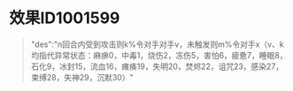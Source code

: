 # 效果ID1001599
> "des":"n回合内受到攻击则k%令对手对手v，未触发则m%令对手x（v、k均指代异常状态：麻痹0，中毒1，烧伤2，冻伤5，害怕6，疲惫7，睡眠8，石化9，冰封15，流血16，瘫痪19，失明20，焚烬22，诅咒23，感染27，束缚28，失神29，沉默30）"
